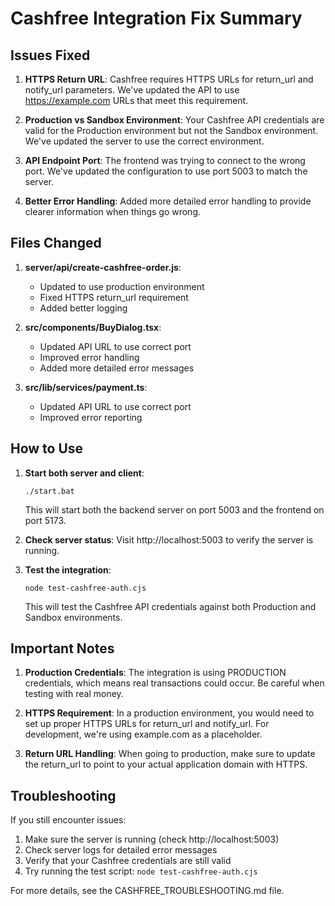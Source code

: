 # Cashfree Integration Fix Summary

## Issues Fixed

1. **HTTPS Return URL**: Cashfree requires HTTPS URLs for return_url and notify_url parameters. We've updated the API to use https://example.com URLs that meet this requirement.

2. **Production vs Sandbox Environment**: Your Cashfree API credentials are valid for the Production environment but not the Sandbox environment. We've updated the server to use the correct environment.

3. **API Endpoint Port**: The frontend was trying to connect to the wrong port. We've updated the configuration to use port 5003 to match the server.

4. **Better Error Handling**: Added more detailed error handling to provide clearer information when things go wrong.

## Files Changed

1. **server/api/create-cashfree-order.js**: 
   - Updated to use production environment
   - Fixed HTTPS return_url requirement
   - Added better logging

2. **src/components/BuyDialog.tsx**:
   - Updated API URL to use correct port
   - Improved error handling
   - Added more detailed error messages

3. **src/lib/services/payment.ts**:
   - Updated API URL to use correct port
   - Improved error reporting

## How to Use

1. **Start both server and client**:
   ```
   ./start.bat
   ```
   This will start both the backend server on port 5003 and the frontend on port 5173.

2. **Check server status**:
   Visit http://localhost:5003 to verify the server is running.

3. **Test the integration**:
   ```
   node test-cashfree-auth.cjs
   ```
   This will test the Cashfree API credentials against both Production and Sandbox environments.

## Important Notes

1. **Production Credentials**: The integration is using PRODUCTION credentials, which means real transactions could occur. Be careful when testing with real money.

2. **HTTPS Requirement**: In a production environment, you would need to set up proper HTTPS URLs for return_url and notify_url. For development, we're using example.com as a placeholder.

3. **Return URL Handling**: When going to production, make sure to update the return_url to point to your actual application domain with HTTPS.

## Troubleshooting

If you still encounter issues:

1. Make sure the server is running (check http://localhost:5003)
2. Check server logs for detailed error messages
3. Verify that your Cashfree credentials are still valid
4. Try running the test script: `node test-cashfree-auth.cjs`

For more details, see the CASHFREE_TROUBLESHOOTING.md file. 